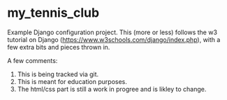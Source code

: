 # my_tennis_club

 Example Django configuration project.
 This (more or less) follows the w3 tutorial on Django (https://www.w3schools.com/django/index.php), with a few extra bits and pieces thrown in.

A few comments:

1. This is being tracked via git. 
2. This is meant for education purposes.
3. The html/css part is still a work in progree and is likley to change.
 
